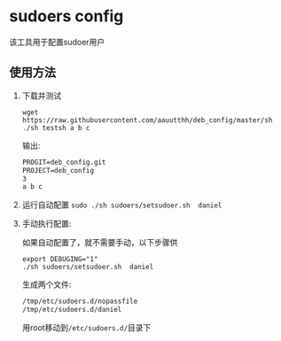 # sudoers config

该工具用于配置sudoer用户

## 使用方法

1.  下载并测试

    ```shell
    wget https://raw.githubusercontent.com/aauutthh/deb_config/master/sh
    ./sh testsh a b c
    ```

    输出:
    ```txt
    PROGIT=deb_config.git
    PROJECT=deb_config
    3 
    a b c 
    ```

1. 运行自动配置 
    `sudo ./sh sudoers/setsudoer.sh  daniel`

1. 手动执行配置:

    如果自动配置了，就不需要手动，以下步骤供

    ```shell
    export DEBUGING="1" 
    ./sh sudoers/setsudoer.sh  daniel
    ```
    
    生成两个文件:
    ```txt
    /tmp/etc/sudoers.d/nopassfile
    /tmp/etc/sudoers.d/daniel
    ```
    
    用root移动到`/etc/sudoers.d/`目录下

